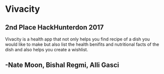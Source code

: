 # Vivacity
## 2nd Place HackHunterdon 2017
Vivacity is a health app that not only helps you find recipe of a dish you would like to make but also list the health benifits and nutritional facts of the dish and also helps you create a wishlist.

## -Nate Moon, Bishal Regmi, Alli Gasci
